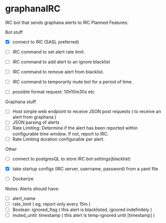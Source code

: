 # graphanaIRC
IRC bot that sends graphana alerts to IRC
Planned Features:

Bot stuff
- [X] connect to IRC (SASL preferred)
- [ ] IRC command to set alert rate limit.

- [ ] IRC command to add alert to an ignore blacklist
- [ ] IRC command to remove alert from blacklist.

- [ ] IRC command to temporarily mute bot for a period of time.
- [ ] possible format request: 10h10m30s etc

Graphana stuff
- [ ] Host simple web endpoint to receive JSON post requests ( to receive an alert from graphana )
- [ ] JSON parsing of alerts
- [ ] Rate Limiting: Determine if the alert has been reported within configurable time window. If not, report to IRC.
- [ ] Rate Limiting duration configurable per alert.

Other
- [ ] connect to postgresQL to store IRC bot settings(blacklist)
- [X] take startup configs (IRC server, username, password) from a yaml file
- [ ] Dockerize


Notes:
Alerts should have:
- [ ] alert_name
- [ ] rate_limit ( eg, report only every 15m )
- [ ] Boolean: ignored_flag ( this alert is blacklisted, ignored indefinitely )
- [ ] muted_until: timestamp ( this alert is temp-ignored until [timestamp] )